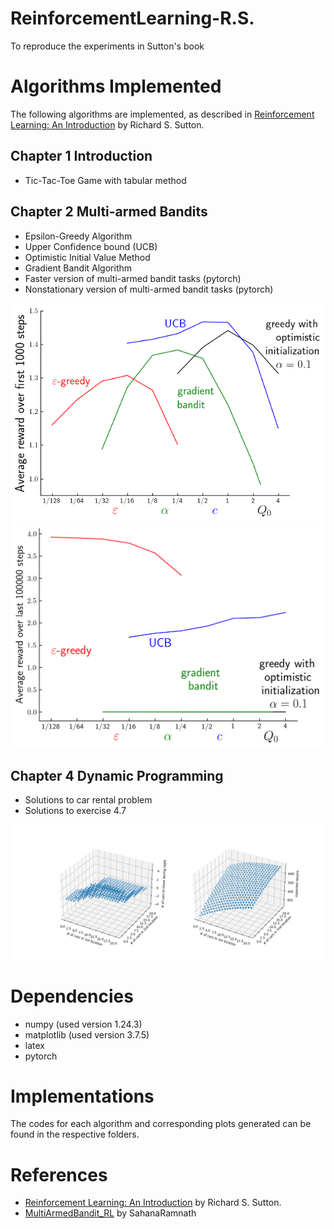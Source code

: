 # ReinforcementLearning-R.S.
To reproduce the experiments in Sutton's book

# Algorithms Implemented
The following algorithms are implemented, as described in [Reinforcement Learning: An Introduction](http://incompleteideas.net/book/RLbook2020trimmed.pdf) by Richard S. Sutton.

## Chapter 1 Introduction  
- Tic-Tac-Toe Game with tabular method

## Chapter 2 Multi-armed Bandits 
- Epsilon-Greedy Algorithm
- Upper Confidence bound (UCB)
- Optimistic Initial Value Method
- Gradient Bandit Algorithm
- Faster version of multi-armed bandit tasks (pytorch)
- Nonstationary version of multi-armed bandit tasks (pytorch)

![Stationary](https://github.com/erxiong0/ReinforcementLearning-R.S./blob/main/Chapter2-Multi-armed-Bandits/ordinary_version/parameter-study-of-various-bandit-methods.png)
![Nonstationary](https://github.com/erxiong0/ReinforcementLearning-R.S./blob/main/Chapter2-Multi-armed-Bandits/nonStationary_bandit_testbed/figure.png)

## Chapter 4 Dynamic Programming  
- Solutions to car rental problem
- Solutions to exercise 4.7

![](https://github.com/erxiong0/ReinforcementLearning-R.S./blob/main/Chapter4-DynamicProgramming/CarRentalProblem/exp-3d.png)

# Dependencies  
- numpy (used version 1.24.3)
- matplotlib (used version 3.7.5)
- latex
- pytorch

# Implementations  
The codes for each algorithm and corresponding plots generated can be found in the respective folders.  


# References  
- [Reinforcement Learning: An Introduction](http://incompleteideas.net/book/RLbook2020trimmed.pdf) by Richard S. Sutton.
- [MultiArmedBandit_RL](https://github.com/SahanaRamnath/MultiArmedBandit_RL/tree/master) by SahanaRamnath
